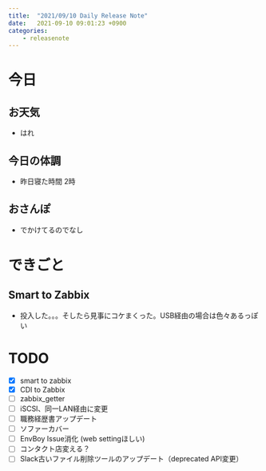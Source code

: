 ```yaml
---
title:  "2021/09/10 Daily Release Note"
date:   2021-09-10 09:01:23 +0900
categories:
    - releasenote
---
```

# 今日

## お天気

* はれ

## 今日の体調

* 昨日寝た時間 2時

## おさんぽ

* でかけてるのでなし

# できごと

## Smart to Zabbix

* 投入した。。。そしたら見事にコケまくった。USB経由の場合は色々あるっぽい

# TODO 

- [x] smart to zabbix
- [x] CDI to Zabbix
- [ ] zabbix_getter
- [ ] iSCSI、同一LAN経由に変更
- [ ] 職務経歴書アップデート
- [ ] ソファーカバー
- [ ] EnvBoy Issue消化 (web settingほしい)
- [ ] コンタクト店変える？
- [ ] Slack古いファイル削除ツールのアップデート（deprecated API変更）
